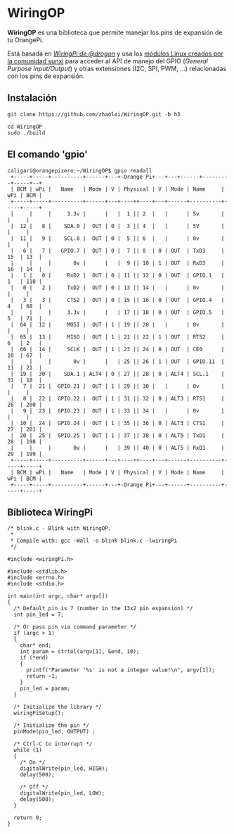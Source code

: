 
# WiringOP

__WiringOP__ es una biblioteca que permite manejar los pins de expansión de tu OrangePi.

Está basada en _[WiringPi de @drogon](http://wiringpi.com/)_ y usa los [módulos Linux creados por la comunidad
sunxi](https://linux-sunxi.org/Main_Page) para acceder al API de manejo del GPIO (_General Purpose Input/Output_) y
otras extensiones (I2C, SPI, PWM, ...) relacionadas con los pins de expansión.

## Instalación

    git clone https://github.com/zhaolei/WiringOP.git -b h3

    cd WiringOP
    sudo ./build

## El comando 'gpio' 

    caligari@orangepizero:~/WiringOP$ gpio readall
     +-----+-----+----------+------+---+-Orange Pi+---+---+------+---------+-----+--+
     | BCM | wPi |   Name   | Mode | V | Physical | V | Mode | Name     | wPi | BCM |
     +-----+-----+----------+------+---+----++----+---+------+----------+-----+-----+
     |     |     |     3.3v |      |   |  1 || 2  |   |      | 5v       |     |     |
     |  12 |   8 |    SDA.0 |  OUT | 0 |  3 || 4  |   |      | 5V       |     |     |
     |  11 |   9 |    SCL.0 |  OUT | 0 |  5 || 6  |   |      | 0v       |     |     |
     |   6 |   7 |   GPIO.7 |  OUT | 0 |  7 || 8  | 0 | OUT  | TxD3     | 15  | 13  |
     |     |     |       0v |      |   |  9 || 10 | 1 | OUT  | RxD3     | 16  | 14  |
     |   1 |   0 |     RxD2 |  OUT | 0 | 11 || 12 | 0 | OUT  | GPIO.1   | 1   | 110 |
     |   0 |   2 |     TxD2 |  OUT | 0 | 13 || 14 |   |      | 0v       |     |     |
     |   3 |   3 |     CTS2 |  OUT | 0 | 15 || 16 | 0 | OUT  | GPIO.4   | 4   | 68  |
     |     |     |     3.3v |      |   | 17 || 18 | 0 | OUT  | GPIO.5   | 5   | 71  |
     |  64 |  12 |     MOSI |  OUT | 1 | 19 || 20 |   |      | 0v       |     |     |
     |  65 |  13 |     MISO |  OUT | 1 | 21 || 22 | 1 | OUT  | RTS2     | 6   | 2   |
     |  66 |  14 |     SCLK |  OUT | 1 | 23 || 24 | 0 | OUT  | CE0      | 10  | 67  |
     |     |     |       0v |      |   | 25 || 26 | 1 | OUT  | GPIO.11  | 11  | 21  |
     |  19 |  30 |    SDA.1 | ALT4 | 0 | 27 || 28 | 0 | ALT4 | SCL.1    | 31  | 18  |
     |   7 |  21 |  GPIO.21 |  OUT | 1 | 29 || 30 |   |      | 0v       |     |     |
     |   8 |  22 |  GPIO.22 |  OUT | 1 | 31 || 32 | 0 | ALT3 | RTS1     | 26  | 200 |
     |   9 |  23 |  GPIO.23 |  OUT | 1 | 33 || 34 |   |      | 0v       |     |     |
     |  10 |  24 |  GPIO.24 |  OUT | 1 | 35 || 36 | 0 | ALT3 | CTS1     | 27  | 201 |
     |  20 |  25 |  GPIO.25 |  OUT | 1 | 37 || 38 | 0 | ALT5 | TxD1     | 28  | 198 |
     |     |     |       0v |      |   | 39 || 40 | 0 | ALT5 | RxD1     | 29  | 199 |
     +-----+-----+----------+------+---+----++----+---+------+----------+-----+-----+
     | BCM | wPi |   Name   | Mode | V | Physical | V | Mode | Name     | wPi | BCM |
     +-----+-----+----------+------+---+-Orange Pi+---+------+----------+-----+-----+
    

## Biblioteca WiringPi 

    /* blink.c - Blink with WiringOP. 
     * 
     * Compile with: gcc -Wall -o blink blink.c -lwiringPi
     */
    
    #include <wiringPi.h>

    #include <stdlib.h>
    #include <errno.h>
    #include <stdio.h>
    
    int main(int argc, char* argv[]) 
    {
      /* Default pin is 7 (number in the 13x2 pin expansion) */
      int pin_led = 7;
      
      /* Or pass pin via command parameter */
      if (argc > 1)
      {
        char* end;
        int param = strtol(argv[1], &end, 10);
        if (*end)
        {
          printf("Parameter '%s' is not a integer value!\n", argv[1]);
          return -1;
        }
        pin_led = param;
      }
    
      /* Initialize the library */
      wiringPiSetup();
    
      /* Initialize the pin */
      pinMode(pin_led, OUTPUT) ;
    
      /* Ctrl-C to interrupt */
      while (1) 
      {
        /* On */
        digitalWrite(pin_led, HIGH); 
        delay(500);
    
        /* Off */
        digitalWrite(pin_led, LOW); 
        delay(500);
      }
    
      return 0;
    }
    
    
    
    
